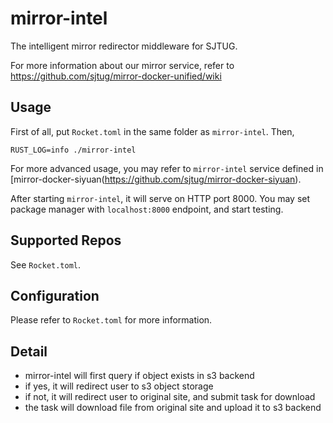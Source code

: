 # mirror-intel

The intelligent mirror redirector middleware for SJTUG.

For more information about our mirror service, refer to https://github.com/sjtug/mirror-docker-unified/wiki

## Usage

First of all, put `Rocket.toml` in the same folder as `mirror-intel`. Then,

```
RUST_LOG=info ./mirror-intel
```

For more advanced usage, you may refer to `mirror-intel` service defined in [mirror-docker-siyuan(https://github.com/sjtug/mirror-docker-siyuan).

After starting `mirror-intel`, it will serve on HTTP port 8000. You may set package manager with `localhost:8000` endpoint,
and start testing.

## Supported Repos

See `Rocket.toml`.

## Configuration

Please refer to `Rocket.toml` for more information.

## Detail

* mirror-intel will first query if object exists in s3 backend
* if yes, it will redirect user to s3 object storage
* if not, it will redirect user to original site, and submit task for download
* the task will download file from original site and upload it to s3 backend
